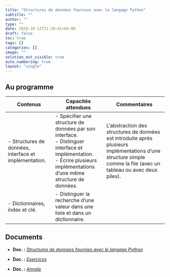 ```yaml
---
title: "Structures de données fournies avec le langage Python"
subtitle: ""
author: ""
type: ""
date: 2020-10-12T21:18:41+04:00
draft: false
toc: true
tags: []
categories: []
image: ""
solution_est_visible: true
auto_numbering: true
layout: "single"
---
```


## Au programme

| Contenus | Capacités attendues | Commentaires |
|----|----|----|
| - Structures de données, interface et implémentation. |  - Spécifier une structure de données par son interface.<br >- Distinguer interface et implémentation.<br >- Écrire plusieurs implémentations d’une même structure de données. | L’abstraction des structures de données est introduite après plusieurs implémentations d’une structure simple comme la file (avec un tableau ou avec deux piles). |
| - Dictionnaires, index et clé. | - Distinguer la recherche d’une valeur dans une liste et dans un dictionnaire. |   |

## Documents

- **Doc. :** [*Structures de données fournies avec le langage Python*](1-structures-integrees)

- **Doc. :** [*Exercices*](2-exercices)

- **Doc. :** [*Annale*](3-annale)
